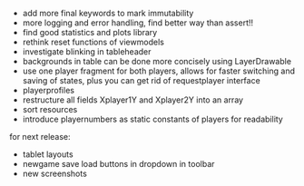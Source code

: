 - add more final keywords to mark immutability
- more logging and error handling, find better way than assert!!
- find good statistics and plots library
- rethink reset functions of viewmodels
- investigate blinking in tableheader
- backgrounds in table can be done more concisely using LayerDrawable
- use one player fragment for both players, allows for faster switching and saving of states, plus you can get rid of requestplayer interface
- playerprofiles
- restructure all fields Xplayer1Y and Xplayer2Y into an array
- sort resources
- introduce playernumbers as static constants of players for readability

for next release:
- tablet layouts
- newgame save load buttons in dropdown in toolbar
- new screenshots
